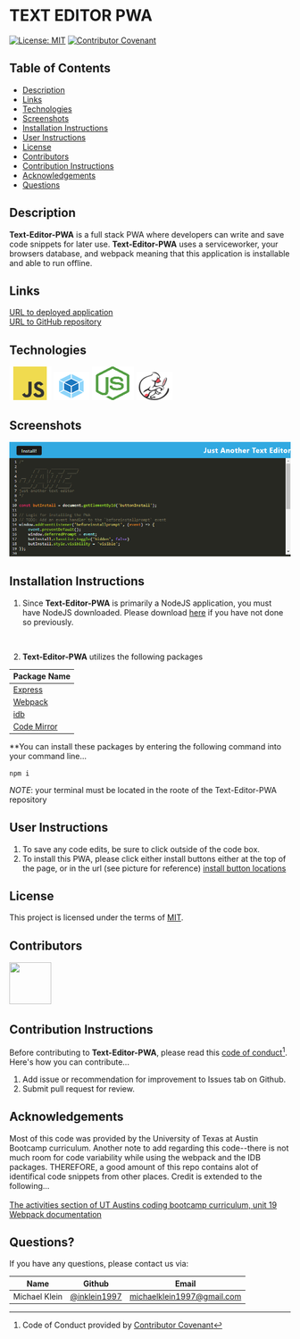 # TEXT EDITOR PWA
[![License: MIT](https://img.shields.io/badge/License-MIT-yellow.svg)](https://opensource.org/licenses/MIT)
[![Contributor Covenant](https://img.shields.io/badge/Contributor%20Covenant-2.1-4baaaa.svg)](code_of_conduct.md)

## Table of Contents
- [Description](#Description)
- [Links](#Links)
- [Technologies](#Technologies)
- [Screenshots](#Screenshots)
- [Installation Instructions](#Installation-Instructions)
- [User Instructions](#User-Instructions)
- [License](#License)
- [Contributors](#Contributors)
- [Contribution Instructions](#Contribution-Instructions)
- [Acknowledgements](#Acknowledgements)
- [Questions](#Questions)

## Description

**Text-Editor-PWA** is a full stack PWA where developers can write and save code snippets for later use.  **Text-Editor-PWA** uses a serviceworker, your browsers database, and webpack meaning that this application is installable and able to run offline.

## Links
[URL to deployed application](https://jate-te-pwa.herokuapp.com/)<br>
[URL to GitHub repository](https://github.com/inklein1997/Text-Editor-PWA)

## Technologies
![Javascript logo](/Assets/images/javascript-logo.png)
![Webpack logo](/Assets/images/webpack-logo.png)
![NodeJS logo](/Assets/images/nodejs-logo.png)
![Code-Mirror logo](/Assets/images/code-mirror-logo.png)

## Screenshots
![screenshot of application](/Assets/images/application-screenshot.png)
## Installation Instructions

1. Since **Text-Editor-PWA** is primarily a NodeJS application, you must have NodeJS downloaded. Please download [here](https://nodejs.org/en/download/) if you have not done so previously.

<br>

2. **Text-Editor-PWA** utilizes the following packages

| Package Name |
| ----- |
| [Express](https://www.npmjs.com/package/express) |
| [Webpack](https://webpack.js.org/) |
| [idb](https://www.npmjs.com/package/idb) |
| [Code Mirror](https://www.npmjs.com/package/codemirror) |

**You can install these packages by entering the following command into your command line...

```
npm i
```

*NOTE*: your terminal must be located in the roote of the Text-Editor-PWA repository

## User Instructions
1. To save any code edits, be sure to click outside of the code box.
2. To install this PWA, please click either install buttons either at the top of the page, or in the url (see picture for reference)
[install button locations](/Assets/images/step1.png)

## License

This project is licensed under the terms of [MIT](https://opensource.org/licenses/MIT).

## Contributors

[<img src="https://avatars.githubusercontent.com/u/93157433?v=4" width="75" height="75">](https://github.com/inklein1997)

## Contribution Instructions

Before contributing to **Text-Editor-PWA**, please read this [code of conduct](code_of_conduct.md)[^1].<br>
Here's how you can contribute...
1. Add issue or recommendation for improvement to Issues tab on Github.
2. Submit pull request for review.

## Acknowledgements
Most of this code was provided by the University of Texas at Austin Bootcamp curriculum.  Another note to add regarding this code--there is not much room for code variability while using the webpack and the IDB packages.  THEREFORE, a good amount of this repo contains alot of identifical code snippets from other places.  Credit is extended to the following...<br><br>
[The activities section of UT Austins coding bootcamp curriculum, unit 19](https://github.com/the-Coding-Boot-Camp-at-UT/UTA-VIRT-FSF-FT-12-2021-U-LOL/tree/main/19-PWA/01-Activities)<br>
[Webpack documentation](https://webpack.js.org/concepts/)

## Questions?

If you have any questions, please contact us via:

| Name | Github | Email |
| ----------- | ----------- | ----------- |
| Michael Klein | [@inklein1997](https://github.com/inklein1997) | michaelklein1997@gmail.com |

[^1]: Code of Conduct provided by [Contributor Covenant](https://www.contributor-covenant.org/)